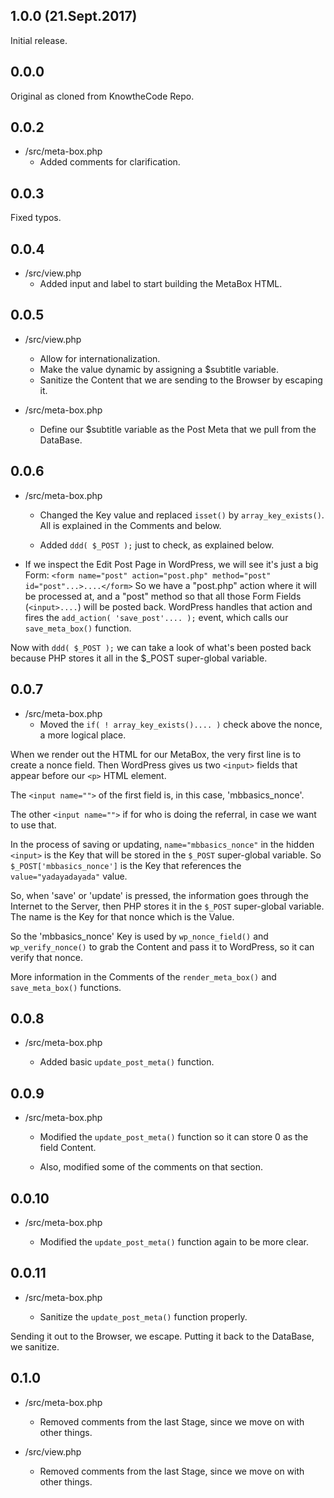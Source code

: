 ## 1.0.0 (21.Sept.2017)

Initial release.

## 0.0.0

Original as cloned from KnowtheCode Repo.

## 0.0.2

* /src/meta-box.php
    * Added comments for clarification.

## 0.0.3

Fixed typos.

## 0.0.4

- /src/view.php
    * Added input and label to start building the MetaBox HTML.

## 0.0.5

- /src/view.php
    * Allow for internationalization.
    * Make the value dynamic by assigning a $subtitle variable.
    * Sanitize the Content that we are sending to the Browser by escaping it.

- /src/meta-box.php
    * Define our $subtitle variable as the Post Meta that we pull from the DataBase.

## 0.0.6

- /src/meta-box.php
    * Changed the Key value and replaced `isset()` by `array_key_exists()`.
    All is explained in the Comments and below.
    
    * Added `ddd( $_POST );` just to check, as explained below.

- If we inspect the Edit Post Page in WordPress, we will see it's just a big Form:
 `<form name="post" action="post.php" method="post" id="post"...>....</form>`
 So we have a "post.php" action where it will be processed at, and a "post" method so that
 all those Form Fields (`<input>....`) will be posted back. WordPress handles that action and
 fires the `add_action( 'save_post'.... );` event, which calls our `save_meta_box()` function.
 
 Now with `ddd( $_POST );` we can take a look of what's been posted back because PHP
 stores it all in the $_POST super-global variable.

## 0.0.7

- /src/meta-box.php
    * Moved the `if( ! array_key_exists().... )` check above the nonce, a more logical place.

When we render out the HTML for our MetaBox, the very first line is to create a nonce field.
Then WordPress gives us two `<input>` fields that appear before our `<p>` HTML element.

The `<input name="">` of the first field is, in this case, 'mbbasics_nonce'.

The other `<input name="">` if for who is doing the referral, in case we want to use that.

In the process of saving or updating, `name="mbbasics_nonce"` in the hidden `<input>` is the
Key that will be stored in the `$_POST` super-global variable. So `$_POST['mbbasics_nonce']` is
the Key that references the `value="yadayadayada"` value.

So, when 'save' or 'update' is pressed, the information goes through the Internet to the Server,
then PHP stores it in the `$_POST` super-global variable. The name is the Key for that nonce
which is the Value.

So the 'mbbasics_nonce' Key is used by `wp_nonce_field()` and `wp_verify_nonce()` to grab the Content
and pass it to WordPress, so it can verify that nonce.

More information in the Comments of the `render_meta_box()` and `save_meta_box()` functions.

## 0.0.8

- /src/meta-box.php

    * Added basic `update_post_meta()` function.

## 0.0.9

- /src/meta-box.php

    * Modified the `update_post_meta()` function so it can store 0 as the field Content.
      
    * Also, modified some of the comments on that section.

## 0.0.10

- /src/meta-box.php

    * Modified the `update_post_meta()` function again to be more clear.

## 0.0.11

- /src/meta-box.php
    
    * Sanitize the `update_post_meta()` function properly.

Sending it out to the Browser, we escape.
Putting it back to the DataBase, we sanitize.

## 0.1.0

- /src/meta-box.php

    * Removed comments from the last Stage, since we move on with other things.

- /src/view.php

    * Removed comments from the last Stage, since we move on with other things.

